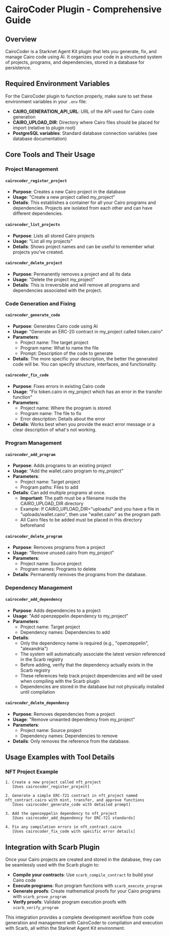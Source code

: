 # CairoCoder Plugin - Comprehensive Guide

## Overview
CairoCoder is a Starknet Agent Kit plugin that lets you generate, fix, and manage Cairo code using AI. It organizes your code in a structured system of projects, programs, and dependencies, stored in a database for persistence.

## Required Environment Variables

For the CairoCoder plugin to function properly, make sure to set these environment variables in your `.env` file:

- **CAIRO_GENERATION_API_URL**: URL of the API used for Cairo code generation
- **CAIRO_UPLOAD_DIR**: Directory where Cairo files should be placed for import (relative to plugin root)
- **PostgreSQL variables**: Standard database connection variables (see database documentation)


## Core Tools and Their Usage

### Project Management

#### `cairocoder_register_project`
- **Purpose**: Creates a new Cairo project in the database
- **Usage**: "Create a new project called my_project"
- **Details**: This establishes a container for all your Cairo programs and dependencies. Projects are isolated from each other and can have different dependencies.

#### `cairocoder_list_projects`
- **Purpose**: Lists all stored Cairo projects
- **Usage**: "List all my projects"
- **Details**: Shows project names and can be useful to remember what projects you've created.

#### `cairocoder_delete_project`
- **Purpose**: Permanently removes a project and all its data
- **Usage**: "Delete the project my_project"
- **Details**: This is irreversible and will remove all programs and dependencies associated with the project.

### Code Generation and Fixing

#### `cairocoder_generate_code`
- **Purpose**: Generates Cairo code using AI
- **Usage**: "Generate an ERC-20 contract in my_project called token.cairo"
- **Parameters**:
  - Project name: The target project
  - Program name: What to name the file
  - Prompt: Description of the code to generate
- **Details**: The more specific your description, the better the generated code will be. You can specify structure, interfaces, and functionality.

#### `cairocoder_fix_code`
- **Purpose**: Fixes errors in existing Cairo code
- **Usage**: "Fix token.cairo in my_project which has an error in the transfer function"
- **Parameters**:
  - Project name: Where the program is stored
  - Program name: The file to fix
  - Error description: Details about the error
- **Details**: Works best when you provide the exact error message or a clear description of what's not working.

### Program Management

#### `cairocoder_add_program`
- **Purpose**: Adds programs to an existing project
- **Usage**: "Add the wallet.cairo program to my_project"
- **Parameters**:
  - Project name: Target project
  - Program paths: Files to add
- **Details**: Can add multiple programs at once. 
  - **Important**: The path must be a filename inside the CAIRO_UPLOAD_DIR directory
  - Example: If CAIRO_UPLOAD_DIR="uploads/" and you have a file in "uploads/wallet.cairo", then use "wallet.cairo" as the program path
  - All Cairo files to be added must be placed in this directory beforehand

#### `cairocoder_delete_program`
- **Purpose**: Removes programs from a project
- **Usage**: "Remove unused.cairo from my_project"
- **Parameters**:
  - Project name: Source project
  - Program names: Programs to delete
- **Details**: Permanently removes the programs from the database.

### Dependency Management

#### `cairocoder_add_dependency`
- **Purpose**: Adds dependencies to a project
- **Usage**: "Add openzeppelin dependency to my_project"
- **Parameters**:
  - Project name: Target project
  - Dependency names: Dependencies to add
- **Details**: 
  - Only the dependency name is required (e.g., "openzeppelin", "alexandria")
  - The system will automatically associate the latest version referenced in the Scarb registry
  - Before adding, verify that the dependency actually exists in the Scarb registry
  - These references help track project dependencies and will be used when compiling with the Scarb plugin
  - Dependencies are stored in the database but not physically installed until compilation

#### `cairocoder_delete_dependency`
- **Purpose**: Removes dependencies from a project
- **Usage**: "Remove unwanted dependency from my_project"
- **Parameters**:
  - Project name: Source project
  - Dependency names: Dependencies to remove
- **Details**: Only removes the reference from the database.

## Usage Examples with Tool Details

### NFT Project Example
```
1. Create a new project called nft_project
   [Uses cairocoder_register_project]

2. Generate a simple ERC-721 contract in nft_project named nft_contract.cairo with mint, transfer, and approve functions
   [Uses cairocoder_generate_code with detailed prompt]

3. Add the openzeppelin dependency to nft_project
   [Uses cairocoder_add_dependency for ERC-721 standards]

4. Fix any compilation errors in nft_contract.cairo
   [Uses cairocoder_fix_code with specific error details]
```

## Integration with Scarb Plugin

Once your Cairo projects are created and stored in the database, they can be seamlessly used with the Scarb plugin to:

- **Compile your contracts**: Use `scarb_compile_contract` to build your Cairo code
- **Execute programs**: Run program functions with `scarb_execute_program` 
- **Generate proofs**: Create mathematical proofs for your Cairo programs with `scarb_prove_program`
- **Verify proofs**: Validate program execution proofs with `scarb_verify_program`

This integration provides a complete development workflow from code generation and management with CairoCoder to compilation and execution with Scarb, all within the Starknet Agent Kit environment.
